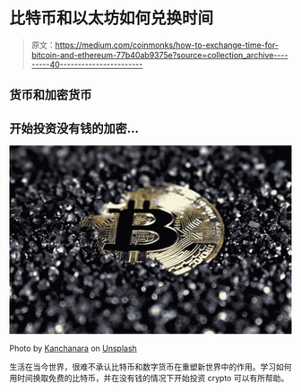 # 比特币和以太坊如何兑换时间

> 原文：<https://medium.com/coinmonks/how-to-exchange-time-for-bitcoin-and-ethereum-77b40ab9375e?source=collection_archive---------40----------------------->

## 货币和加密货币

## 开始投资没有钱的加密…

![](img/05c758160862888dcce1322a055540ce.png)

Photo by [Kanchanara](https://unsplash.com/@kanchanara?utm_source=medium&utm_medium=referral) on [Unsplash](https://unsplash.com?utm_source=medium&utm_medium=referral)

生活在当今世界，很难不承认比特币和数字货币在重塑新世界中的作用。学习如何用时间换取免费的比特币，并在没有钱的情况下开始投资 crypto 可以有所帮助。